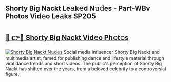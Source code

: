 ## Shorty Big Nackt Le𝚊k𝚎d N𝚞𝚍es - Part-WBv Photos Vid𝚎o Le𝚊ks SP2O5

# <h2><a href="http://fb1vpqq.evod.top/?m=Shorty+Big+Nackt">🔗 👉🔴 Shorty Big Nackt Vid𝚎o Ph𝚘t𝚘s</a></h2>

[![Shorty Big Nackt N𝚞d𝚎s](https://i.imgur.com/8V9OHl7.gif)](http://fb1vpqq.evod.top/?m=Shorty+Big+Nackt)
Social media influencer Shorty Big Nackt and multimedia artist, famed for publishing dance and lifestyle material through viral dance trends and short videos. The public's perception of Shorty Big Nackt has shifted over the years, from a beloved celebrity to a controversial figure. 
